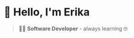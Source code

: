 # :wave: Hello, I'm Erika 
> :woman_technologist: **Software Developer** - always learning :nerd_face:


